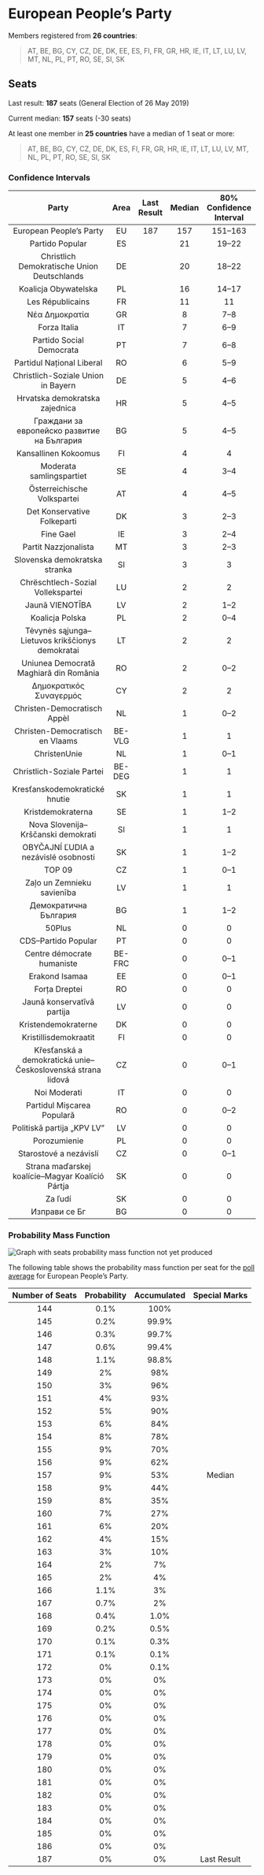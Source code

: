 # European People’s Party

Members registered from **26 countries**:

> AT, BE, BG, CY, CZ, DE, DK, EE, ES, FI, FR, GR, HR, IE, IT, LT, LU, LV, MT, NL, PL, PT, RO, SE, SI, SK

## Seats

Last result: **187** seats (General Election of 26 May 2019)

Current median: **157** seats (-30 seats)

At least one member in **25 countries** have a median of 1 seat or more:

> AT, BE, BG, CY, CZ, DE, DK, ES, FI, FR, GR, HR, IE, IT, LT, LU, LV, MT, NL, PL, PT, RO, SE, SI, SK

### Confidence Intervals

| Party | Area | Last Result | Median | 80% Confidence Interval | 90% Confidence Interval | 95% Confidence Interval | 99% Confidence Interval |
|:-----:|:----:|:-----------:|:------:|:-----------------------:|:-----------------------:|:-----------------------:|:-----------------------:|
| European People’s Party | EU | 187 | 157 | 151–163 | 150–164 | 149–166 | 146–169 |
| Partido Popular | ES | | 21 | 19–22 | 18–22 | 18–23 | 17–23 |
| Christlich Demokratische Union Deutschlands | DE | | 20 | 18–22 | 18–23 | 18–24 | 16–25 |
| Koalicja Obywatelska | PL | | 16 | 14–17 | 14–18 | 14–18 | 13–19 |
| Les Républicains | FR | | 11 | 11 | 11 | 11 | 11 |
| Νέα Δημοκρατία | GR | | 8 | 7–8 | 7–9 | 7–9 | 7–9 |
| Forza Italia | IT | | 7 | 6–9 | 5–10 | 5–10 | 5–11 |
| Partido Social Democrata | PT | | 7 | 6–8 | 6–8 | 6–8 | 5–8 |
| Partidul Național Liberal | RO | | 6 | 5–9 | 5–9 | 5–9 | 5–10 |
| Christlich-Soziale Union in Bayern | DE | | 5 | 4–6 | 4–7 | 4–7 | 4–8 |
| Hrvatska demokratska zajednica | HR | | 5 | 4–5 | 4–6 | 4–6 | 4–6 |
| Граждани за европейско развитие на България | BG | | 5 | 4–5 | 4–5 | 4–6 | 4–6 |
| Kansallinen Kokoomus | FI | | 4 | 4 | 4 | 4 | 3–5 |
| Moderata samlingspartiet | SE | | 4 | 3–4 | 3–4 | 3–4 | 3–5 |
| Österreichische Volkspartei | AT | | 4 | 4–5 | 4–5 | 3–5 | 3–5 |
| Det Konservative Folkeparti | DK | | 3 | 2–3 | 2–3 | 2–3 | 2–3 |
| Fine Gael | IE | | 3 | 2–4 | 2–5 | 2–5 | 2–5 |
| Partit Nazzjonalista | MT | | 3 | 2–3 | 2–3 | 2–3 | 2–3 |
| Slovenska demokratska stranka | SI | | 3 | 3 | 3 | 2–3 | 2–3 |
| Chrëschtlech-Sozial Vollekspartei | LU | | 2 | 2 | 2 | 2 | 2 |
| Jaunā VIENOTĪBA | LV | | 2 | 1–2 | 1–2 | 1–2 | 1–2 |
| Koalicja Polska | PL | | 2 | 0–4 | 0–4 | 0–4 | 0–5 |
| Tėvynės sąjunga–Lietuvos krikščionys demokratai | LT | | 2 | 2 | 2 | 2 | 1–3 |
| Uniunea Democrată Maghiară din România | RO | | 2 | 0–2 | 0–2 | 0–2 | 0–2 |
| Δημοκρατικός Συναγερμός | CY | | 2 | 2 | 2 | 2 | 2 |
| Christen-Democratisch Appèl | NL | | 1 | 0–2 | 0–2 | 0–2 | 0–2 |
| Christen-Democratisch en Vlaams | BE-VLG | | 1 | 1 | 1 | 1 | 1 |
| ChristenUnie | NL | | 1 | 0–1 | 0–1 | 0–1 | 0–1 |
| Christlich-Soziale Partei | BE-DEG | | 1 | 1 | 1 | 1 | 1 |
| Kresťanskodemokratické hnutie | SK | | 1 | 1 | 1 | 1 | 0–2 |
| Kristdemokraterna | SE | | 1 | 1–2 | 1–2 | 1–2 | 1–2 |
| Nova Slovenija–Krščanski demokrati | SI | | 1 | 1 | 0–1 | 0–1 | 0–1 |
| OBYČAJNÍ ĽUDIA a nezávislé osobnosti | SK | | 1 | 1–2 | 1–2 | 1–2 | 1–2 |
| TOP 09 | CZ | | 1 | 0–1 | 0–1 | 0–1 | 0–1 |
| Zaļo un Zemnieku savienība | LV | | 1 | 1 | 1 | 1 | 1 |
| Демократична България | BG | | 1 | 1–2 | 1–2 | 1–2 | 0–2 |
| 50Plus | NL | | 0 | 0 | 0 | 0 | 0 |
| CDS–Partido Popular | PT | | 0 | 0 | 0 | 0 | 0 |
| Centre démocrate humaniste | BE-FRC | | 0 | 0–1 | 0–1 | 0–1 | 0–1 |
| Erakond Isamaa | EE | | 0 | 0–1 | 0–1 | 0–1 | 0–1 |
| Forța Dreptei | RO | | 0 | 0 | 0 | 0 | 0 |
| Jaunā konservatīvā partija | LV | | 0 | 0 | 0 | 0 | 0–1 |
| Kristendemokraterne | DK | | 0 | 0 | 0 | 0 | 0 |
| Kristillisdemokraatit | FI | | 0 | 0 | 0 | 0 | 0 |
| Křesťanská a demokratická unie–Československá strana lidová | CZ | | 0 | 0–1 | 0–1 | 0–1 | 0–1 |
| Noi Moderati | IT | | 0 | 0 | 0 | 0 | 0–4 |
| Partidul Mișcarea Populară | RO | | 0 | 0–2 | 0–2 | 0–2 | 0–2 |
| Politiskā partija „KPV LV” | LV | | 0 | 0 | 0 | 0 | 0 |
| Porozumienie | PL | | 0 | 0 | 0 | 0 | 0 |
| Starostové a nezávislí | CZ | | 0 | 0–1 | 0–2 | 0–2 | 0–2 |
| Strana maďarskej koalície–Magyar Koalíció Pártja | SK | | 0 | 0 | 0–1 | 0–1 | 0–1 |
| Za ľudí | SK | | 0 | 0 | 0 | 0 | 0 |
| Изправи се Бг | BG | | 0 | 0 | 0 | 0 | 0 |

### Probability Mass Function

![Graph with seats probability mass function not yet produced](average-2022-09-30-seats-pmf-europeanpeople’sparty.png "Seats Probability Mass Function")

The following table shows the probability mass function per seat for the [poll average](average-2022-09-30.html) for European People’s Party.

| Number of Seats | Probability | Accumulated | Special Marks |
|:---------------:|:-----------:|:-----------:|:-------------:|
| 144 | 0.1% | 100% |  |
| 145 | 0.2% | 99.9% |  |
| 146 | 0.3% | 99.7% |  |
| 147 | 0.6% | 99.4% |  |
| 148 | 1.1% | 98.8% |  |
| 149 | 2% | 98% |  |
| 150 | 3% | 96% |  |
| 151 | 4% | 93% |  |
| 152 | 5% | 90% |  |
| 153 | 6% | 84% |  |
| 154 | 8% | 78% |  |
| 155 | 9% | 70% |  |
| 156 | 9% | 62% |  |
| 157 | 9% | 53% | Median |
| 158 | 9% | 44% |  |
| 159 | 8% | 35% |  |
| 160 | 7% | 27% |  |
| 161 | 6% | 20% |  |
| 162 | 4% | 15% |  |
| 163 | 3% | 10% |  |
| 164 | 2% | 7% |  |
| 165 | 2% | 4% |  |
| 166 | 1.1% | 3% |  |
| 167 | 0.7% | 2% |  |
| 168 | 0.4% | 1.0% |  |
| 169 | 0.2% | 0.5% |  |
| 170 | 0.1% | 0.3% |  |
| 171 | 0.1% | 0.1% |  |
| 172 | 0% | 0.1% |  |
| 173 | 0% | 0% |  |
| 174 | 0% | 0% |  |
| 175 | 0% | 0% |  |
| 176 | 0% | 0% |  |
| 177 | 0% | 0% |  |
| 178 | 0% | 0% |  |
| 179 | 0% | 0% |  |
| 180 | 0% | 0% |  |
| 181 | 0% | 0% |  |
| 182 | 0% | 0% |  |
| 183 | 0% | 0% |  |
| 184 | 0% | 0% |  |
| 185 | 0% | 0% |  |
| 186 | 0% | 0% |  |
| 187 | 0% | 0% | Last Result |


